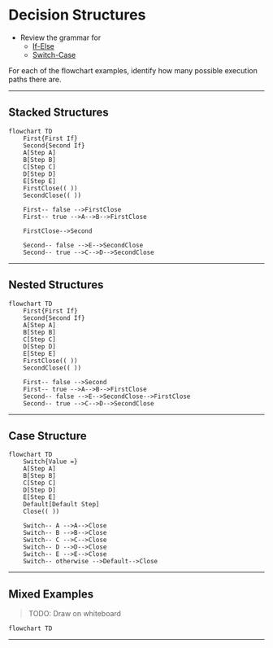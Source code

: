 # Decision Structures

- Review the grammar for
  - [If-Else](https://programming-0101.github.io/TheBook/Teach/chapter1-7.html#if-else)
  - [Switch-Case](https://programming-0101.github.io/TheBook/Teach/chapter1-7.html#switch-case)


For each of the flowchart examples, identify how many possible execution paths there are.

----

## Stacked Structures

```mermaid
flowchart TD
    First{First If}
    Second{Second If}
    A[Step A]
    B[Step B]
    C[Step C]
    D[Step D]
    E[Step E]
    FirstClose(( ))
    SecondClose(( ))

    First-- false -->FirstClose
    First-- true -->A-->B-->FirstClose

    FirstClose-->Second

    Second-- false -->E-->SecondClose
    Second-- true -->C-->D-->SecondClose
```

----

## Nested Structures

```mermaid
flowchart TD
    First{First If}
    Second{Second If}
    A[Step A]
    B[Step B]
    C[Step C]
    D[Step D]
    E[Step E]
    FirstClose(( ))
    SecondClose(( ))

    First-- false -->Second
    First-- true -->A-->B-->FirstClose
    Second-- false -->E-->SecondClose-->FirstClose
    Second-- true -->C-->D-->SecondClose
```

----

## Case Structure

```mermaid
flowchart TD
    Switch{Value =}
    A[Step A]
    B[Step B]
    C[Step C]
    D[Step D]
    E[Step E]
    Default[Default Step]
    Close(( ))
    
    Switch-- A -->A-->Close
    Switch-- B -->B-->Close
    Switch-- C -->C-->Close
    Switch-- D -->D-->Close
    Switch-- E -->E-->Close
    Switch-- otherwise -->Default-->Close
```

----

## Mixed Examples

> TODO: Draw on whiteboard

```mermaid
flowchart TD

```

----

